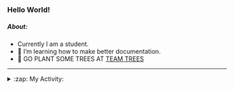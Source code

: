 ### Hello World!

##### About:
- Currently I am a student.
- 🌱 I’m learning how to make better documentation.
- 🌱 GO PLANT SOME TREES AT [TEAM TREES](https://teamtrees.org/)

---
<details>
  <summary>:zap: My Activity:</summary>
  
<!--START_SECTION:waka-->
![Code Time](http://img.shields.io/badge/Code%20Time-1%2C129%20hrs%2048%20mins-blue)

**I'm a Night 🦉** 

```text
🌞 Morning                1208 commits        ██░░░░░░░░░░░░░░░░░░░░░░░   08.58 % 
🌆 Daytime                5171 commits        █████████░░░░░░░░░░░░░░░░   36.71 % 
🌃 Evening                4025 commits        ███████░░░░░░░░░░░░░░░░░░   28.58 % 
🌙 Night                  3681 commits        ███████░░░░░░░░░░░░░░░░░░   26.13 % 
```
📅 **I'm Most Productive on Wednesday** 

```text
Monday                   2167 commits        ████░░░░░░░░░░░░░░░░░░░░░   15.39 % 
Tuesday                  1758 commits        ███░░░░░░░░░░░░░░░░░░░░░░   12.48 % 
Wednesday                3310 commits        ██████░░░░░░░░░░░░░░░░░░░   23.50 % 
Thursday                 1652 commits        ███░░░░░░░░░░░░░░░░░░░░░░   11.73 % 
Friday                   1366 commits        ██░░░░░░░░░░░░░░░░░░░░░░░   09.70 % 
Saturday                 1282 commits        ██░░░░░░░░░░░░░░░░░░░░░░░   09.10 % 
Sunday                   2550 commits        █████░░░░░░░░░░░░░░░░░░░░   18.10 % 
```


📊 **This Week I Spent My Time On** 

```text
🔥 Editors: 
VS Code                  5 hrs 56 mins       █████████████████████████   100.00 % 

🐱‍💻 Projects: 
praise                   4 hrs 59 mins       █████████████████████░░░░   84.09 % 
discord-bot              45 mins             ███░░░░░░░░░░░░░░░░░░░░░░   12.72 % 
CSF22                    11 mins             █░░░░░░░░░░░░░░░░░░░░░░░░   03.19 % 
```


 Last Updated on 25/05/2023 13:09:58 UTC
<!--END_SECTION:waka-->
</details>
